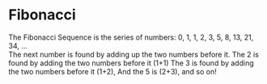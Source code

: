 # Fibonacci
The Fibonacci Sequence is the series of numbers:  0, 1, 1, 2, 3, 5, 8, 13, 21, 34, ...  
The next number is found by adding up the two numbers before it. 
The 2 is found by adding the two numbers before it (1+1) The 3 is found by adding the two numbers before it (1+2), 
And the 5 is (2+3), and so on!
